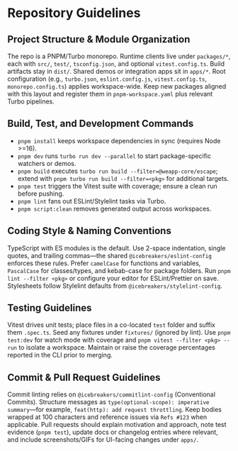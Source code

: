 # Repository Guidelines

## Project Structure & Module Organization
The repo is a PNPM/Turbo monorepo. Runtime clients live under `packages/*`, each with `src/`, `test/`, `tsconfig.json`, and optional `vitest.config.ts`. Build artifacts stay in `dist/`. Shared demos or integration apps sit in `apps/*`. Root configuration (e.g., `turbo.json`, `eslint.config.js`, `vitest.config.ts`, `monorepo.config.ts`) applies workspace-wide. Keep new packages aligned with this layout and register them in `pnpm-workspace.yaml` plus relevant Turbo pipelines.

## Build, Test, and Development Commands
- `pnpm install` keeps workspace dependencies in sync (requires Node >=16).
- `pnpm dev` runs `turbo run dev --parallel` to start package-specific watchers or demos.
- `pnpm build` executes `turbo run build --filter=@weapp-core/escape`; extend with `pnpm turbo run build --filter=<pkg>` for additional targets.
- `pnpm test` triggers the Vitest suite with coverage; ensure a clean run before pushing.
- `pnpm lint` fans out ESLint/Stylelint tasks via Turbo.
- `pnpm script:clean` removes generated output across workspaces.

## Coding Style & Naming Conventions
TypeScript with ES modules is the default. Use 2-space indentation, single quotes, and trailing commas—the shared `@icebreakers/eslint-config` enforces these rules. Prefer `camelCase` for functions and variables, `PascalCase` for classes/types, and kebab-case for package folders. Run `pnpm lint --filter <pkg>` or configure your editor for ESLint/Prettier on save. Stylesheets follow Stylelint defaults from `@icebreakers/stylelint-config`.

## Testing Guidelines
Vitest drives unit tests; place files in a co-located `test` folder and suffix them `.spec.ts`. Seed any fixtures under `fixtures/` (ignored by lint). Use `pnpm test:dev` for watch mode with coverage and `pnpm vitest --filter <pkg> --run` to isolate a workspace. Maintain or raise the coverage percentages reported in the CLI prior to merging.

## Commit & Pull Request Guidelines
Commit linting relies on `@icebreakers/commitlint-config` (Conventional Commits). Structure messages as `type(optional-scope): imperative summary`—for example, `feat(http): add request throttling`. Keep bodies wrapped at 100 characters and reference issues via `Refs #123` when applicable. Pull requests should explain motivation and approach, note test evidence (`pnpm test`), update docs or changelog entries where relevant, and include screenshots/GIFs for UI-facing changes under `apps/`.
